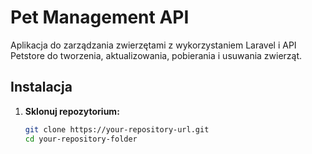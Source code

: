# Pet Management API

Aplikacja do zarządzania zwierzętami z wykorzystaniem Laravel i API Petstore do tworzenia, aktualizowania, pobierania i usuwania zwierząt.

## Instalacja

1. **Sklonuj repozytorium:**

   ```bash
   git clone https://your-repository-url.git
   cd your-repository-folder

